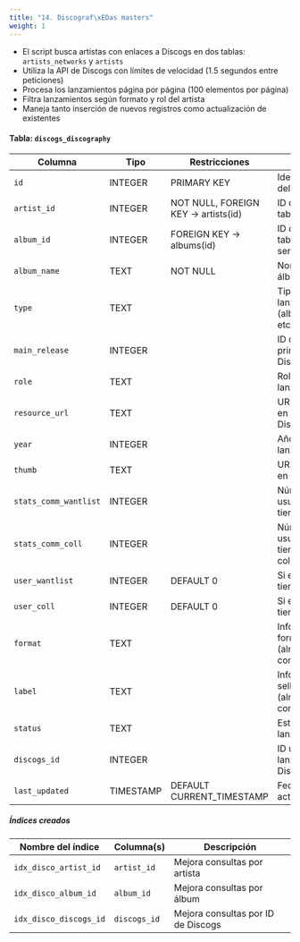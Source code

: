 ```yaml
---
title: "14. Discograf\xEDas masters"
weight: 1
---
```


- El script busca artistas con enlaces a Discogs en dos tablas: `artists_networks` y `artists`
- Utiliza la API de Discogs con límites de velocidad (1.5 segundos entre peticiones)
- Procesa los lanzamientos página por página (100 elementos por página)
- Filtra lanzamientos según formato y rol del artista
- Maneja tanto inserción de nuevos registros como actualización de existentes

#### Tabla: `discogs_discography`

|Columna|Tipo|Restricciones|Descripción|
|---|---|---|---|
|`id`|INTEGER|PRIMARY KEY|Identificador único del registro|
|`artist_id`|INTEGER|NOT NULL, FOREIGN KEY → artists(id)|ID del artista en la tabla local|
|`album_id`|INTEGER|FOREIGN KEY → albums(id)|ID del álbum en la tabla local (puede ser NULL)|
|`album_name`|TEXT|NOT NULL|Nombre del álbum/lanzamiento|
|`type`|TEXT||Tipo de lanzamiento (album, single, etc.)|
|`main_release`|INTEGER||ID del lanzamiento principal en Discogs|
|`role`|TEXT||Rol del artista en el lanzamiento|
|`resource_url`|TEXT||URL del recurso en la API de Discogs|
|`year`|INTEGER||Año de lanzamiento|
|`thumb`|TEXT||URL de la imagen en miniatura|
|`stats_comm_wantlist`|INTEGER||Número de usuarios que lo tienen en wishlist|
|`stats_comm_coll`|INTEGER||Número de usuarios que lo tienen en colección|
|`user_wantlist`|INTEGER|DEFAULT 0|Si el usuario lo tiene en wishlist|
|`user_coll`|INTEGER|DEFAULT 0|Si el usuario lo tiene en colección|
|`format`|TEXT||Información del formato (almacenado como JSON)|
|`label`|TEXT||Información del sello discográfico (almacenado como JSON)|
|`status`|TEXT||Estado del lanzamiento|
|`discogs_id`|INTEGER||ID único del lanzamiento en Discogs|
|`last_updated`|TIMESTAMP|DEFAULT CURRENT_TIMESTAMP|Fecha de última actualización|

##### Índices creados

|Nombre del índice|Columna(s)|Descripción|
|---|---|---|
|`idx_disco_artist_id`|`artist_id`|Mejora consultas por artista|
|`idx_disco_album_id`|`album_id`|Mejora consultas por álbum|
|`idx_disco_discogs_id`|`discogs_id`|Mejora consultas por ID de Discogs|